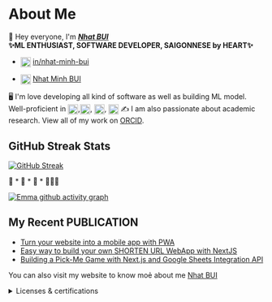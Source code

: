 # About Me

👋 Hey everyone, I'm ***[Nhat BUI](https://portfolio-update-rho.vercel.app/)*** <br>
**✨ML ENTHUSIAST, SOFTWARE DEVELOPER, SAIGONNESE by HEART✨**

- <img align="center" src="https://encrypted-tbn0.gstatic.com/images?q=tbn:ANd9GcRQYTYe0ckRXlaTcdYC-zFm4lKeDL8OhcB0OiZkb3rJdUTotfm5nmVYoL__0g&s" title = "LinkedIN" alt="" height="20" /> [in/nhat-minh-bui](https://www.linkedin.com/in/nhat-minh-bui-9142561b7/) 


- <img align="center" src="https://upload.wikimedia.org/wikipedia/commons/0/06/ORCID_iD.svg" title = "ORCID" alt="" width="20" /> [Nhat Minh BUI](https://orcid.org/0009-0000-8532-7464)

🖥️ I'm love developing all kind of software as well as building ML model. <br>
Well-proficient in <img align="center" src="https://upload.wikimedia.org/wikipedia/commons/c/c3/Python-logo-notext.svg" title = "Python" alt="" width="20" />,<img align="center" src="https://cdn4.iconfinder.com/data/icons/logos-and-brands/512/181_Java_logo_logos-1024.png" title = "JAVA" alt="" width="20" />, <img align="center" src="https://upload.wikimedia.org/wikipedia/commons/thumb/1/18/ISO_C%2B%2B_Logo.svg/1822px-ISO_C%2B%2B_Logo.svg.png" title = "C/C++" alt="" width="20" />, <img align="center" src="https://upload.wikimedia.org/wikipedia/commons/c/c6/PyTorch_logo_black.svg" title ="PyTorch" alt="" height = "20"/>
✍️ I am also passionate about academic research. View all of my work on [ORCID](https://orcid.org/0009-0000-8532-7464).

## GitHub Streak Stats

[![GitHub Streak](https://github-readme-streak-stats.herokuapp.com?user=loanngo99&theme=merko&border_radius=10)](https://git.io/streak-stats) 

🚀 * 🚀 * 🚀 * 👩🏻‍🚀

[![Emma github activity graph](https://github-readme-activity-graph.vercel.app/graph?username=loanngo99&theme=merko)](https://github.com/ashutosh00710/github-readme-activity-graph)

## My Recent PUBLICATION

* [Turn your website into a mobile app with PWA](https://medium.com/p/5451838798cc)
* [Easy way to build your own SHORTEN URL WebApp with NextJS](https://medium.com/p/17ae9152a74f)
* [Building a Pick-Me Game with Next.js and Google Sheets Integration API](https://medium.com/p/0418b27a49b9)

You can also visit my website to know moẻ about me [Nhat BUI](https://portfolio-update-rho.vercel.app/)

<details>
  <summary>Licenses & certifications</summary>
  
  ## Licenses & certifications

  |     |     |
  | --- | --- |
  | [![IT support](./images/imgs/GCC_badge_IT_Support_1000x1000.png)](https://www.credly.com/badges/b8062aec-7982-45f5-99ea-3aa5b41d4669)  | [![PM](./images/imgs/GCC_badge_PGM_1000x1000.png)](https://www.credly.com/badges/42a22304-3d12-49a1-a01a-689bd652b892)  | 
  
</details>
